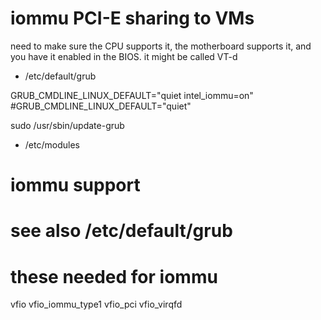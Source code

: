 # iommu PCI-E sharing to VMs

need to make sure the CPU supports it, the motherboard supports it, and you have it 
enabled in the BIOS. it might be called VT-d 


- /etc/default/grub

GRUB_CMDLINE_LINUX_DEFAULT="quiet intel_iommu=on"
#GRUB_CMDLINE_LINUX_DEFAULT="quiet"

sudo /usr/sbin/update-grub

- /etc/modules

# iommu support 
# see also /etc/default/grub
# these needed for iommu 
vfio
vfio_iommu_type1
vfio_pci
vfio_virqfd
